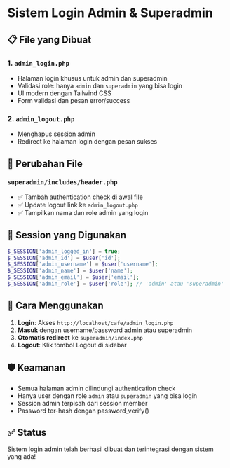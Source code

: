 # Sistem Login Admin & Superadmin

## 📋 File yang Dibuat

### 1. `admin_login.php`

- Halaman login khusus untuk admin dan superadmin
- Validasi role: hanya `admin` dan `superadmin` yang bisa login
- UI modern dengan Tailwind CSS
- Form validasi dan pesan error/success

### 2. `admin_logout.php`

- Menghapus session admin
- Redirect ke halaman login dengan pesan sukses

## 🔧 Perubahan File

### `superadmin/includes/header.php`

- ✅ Tambah authentication check di awal file
- ✅ Update logout link ke `admin_logout.php`
- ✅ Tampilkan nama dan role admin yang login

## 🔐 Session yang Digunakan

```php
$_SESSION['admin_logged_in'] = true;
$_SESSION['admin_id'] = $user['id'];
$_SESSION['admin_username'] = $user['username'];
$_SESSION['admin_name'] = $user['name'];
$_SESSION['admin_email'] = $user['email'];
$_SESSION['admin_role'] = $user['role']; // 'admin' atau 'superadmin'
```

## 🚀 Cara Menggunakan

1. **Login**: Akses `http://localhost/cafe/admin_login.php`
2. **Masuk** dengan username/password admin atau superadmin
3. **Otomatis redirect** ke `superadmin/index.php`
4. **Logout**: Klik tombol Logout di sidebar

## 🛡️ Keamanan

- Semua halaman admin dilindungi authentication check
- Hanya user dengan role `admin` atau `superadmin` yang bisa login
- Session admin terpisah dari session member
- Password ter-hash dengan password_verify()

## ✅ Status

Sistem login admin telah berhasil dibuat dan terintegrasi dengan sistem yang ada!
